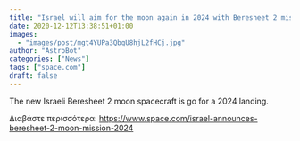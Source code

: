 ```yaml
---
title: "Israel will aim for the moon again in 2024 with Beresheet 2 mission"
date: 2020-12-12T13:38:51+01:00
images:
  - "images/post/mgt4YUPa3QbqU8hjL2fHCj.jpg"
author: "AstroBot"
categories: ["News"]
tags: ["space.com"]
draft: false
---
```


The new Israeli Beresheet 2 moon spacecraft is go for a 2024 landing. 

Διαβάστε περισσότερα: https://www.space.com/israel-announces-beresheet-2-moon-mission-2024
